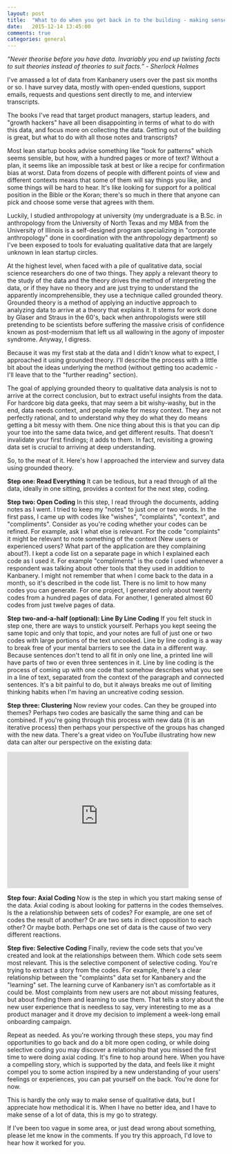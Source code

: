 ```yaml
---
layout: post
title:  "What to do when you get back in to the building - making sense of qualitative data"
date:   2015-12-14 13:45:00
comments: true
categories: general
---
```

*“Never theorise before you have data. Invariably you end up twisting facts to suit theories instead of theories to suit facts.” - Sherlock Holmes*

I've amassed a lot of data from Kanbanery users over the past six months or so. I have survey data, mostly with open-ended questions, support emails, requests and questions sent directly to me, and interview transcripts.

The books I've read that target product managers, startup leaders, and "growth hackers" have all been disappointing in terms of what to do with this data, and focus more on collecting the data. Getting out of the building is great, but what to do with all those notes and transcripts?

Most lean startup books advise something like "look for patterns" which seems sensible, but how, with a hundred pages or more of text? Without a plan, it seems like an impossible task at best or like a recipe for confirmation bias at worst. Data from dozens of people with different points of view and different contexts means that some of them will say things you like, and some things will be hard to hear. It's like looking for support for a political position in the Bible or the Koran; there's so much in there that anyone can pick and choose some verse that agrees with them.

Luckily, I studied anthropology at university (my undergraduate is a B.Sc. in anthropology from the University of North Texas and my MBA from the University of Illinois is a self-designed program specializing in "corporate anthropology" done in coordination with the anthropology department) so I've been exposed to tools for evaluating qualitative data that are largely unknown in lean startup circles.

At the highest level, when faced with a pile of qualitative data, social science researchers do one of two things. They apply a relevant theory to the study of the data and the theory drives the method of interpreting the data, or if they have no theory and are just trying to understand the apparently incomprehensible, they use a technique called grounded theory. Grounded theory is a method of applying an inductive approach to analyzing data to arrive at a theory that explains it. It stems for work done by Glaser and Straus in the 60's, back when anthropologists were still pretending to be scientists before suffering the massive crisis of confidence known as post-modernism that left us all wallowing in the agony of imposter syndrome. Anyway, I digress.

Because it was my first stab at the data and I didn't know what to expect, I approached it using grounded theory. I'll describe the process with a little bit about the ideas underlying the method (without getting too academic - I'll leave that to the "further reading" section).

The goal of applying grounded theory to qualitative data analysis is not to arrive at the correct conclusion, but to extract useful insights from the data. For hardcore big data geeks, that may seem a bit wishy-washy, but in the end, data needs context, and people make for messy context. They are not perfectly rational, and to understand why they do what they do means getting a bit messy with them. One nice thing about this is that you can dip your toe into the same data twice, and get different results. That doesn't invalidate your first findings; it adds to them. In fact, revisiting a growing data set is crucial to arriving at deep understanding.

So, to the meat of it. Here's how I approached the interview and survey data using grounded theory.

**Step one: Read Everything**
It can be tedious, but a read through of all the data, ideally in one sitting, provides a context for the next step, coding.

**Step two: Open Coding**
In this step, I read through the documents, adding notes as I went. I tried to keep my "notes" to just one or two words. In the first pass, I came up with codes like "wishes", "complaints", "context", and "compliments". Consider as you're coding whether your codes can be refined. For example, ask I what else is relevant. For the code "complaints" it might be relevant to note something of the context (New users or experienced users? What part of the application are they complaining about?). I kept a code list on a separate page in which I explained each code as I used it. For example "compliments" is the code I used whenever a respondent was talking about other tools that they used in addition to Kanbanery. I might not remember that when I come back to the data in a month, so it's described in the code list. There is no limit to how many codes you can generate. For one project, I generated only about twenty codes from a hundred pages of data. For another, I generated almost 60 codes from just twelve pages of data.

**Step two-and-a-half (optional): Line By Line Coding**
If you felt stuck in step one, there are ways to unstick yourself. Perhaps you kept seeing the same topic and only that topic, and your notes are full of just one or two codes with large portions of the text uncooked. Line by line coding is a way to break free of your mental barriers to see the data in a different way. Because sentences don't tend to all fit in only one line, a printed line will have parts of two or even three sentences in it. Line by line coding is the process of coming up with one code that somehow describes what you see in a line of text, separated from the context of the paragraph and connected sentences. It's a bit painful to do, but it always breaks me out of limiting thinking habits when I'm having an uncreative coding session.

**Step three: Clustering**
Now review your codes. Can they be grouped into themes? Perhaps two codes are basically the same thing and can be combined. If you're going through this process with new data (it is an iterative process) then perhaps your perspective of the groups has changed with the new data. There's a great video on YouTube illustrating how new data can alter our perspective on the existing data:

<iframe width="420" height="315" src="https://www.youtube.com/embed/nxIErzX3aQQ" frameborder="0" allowfullscreen></iframe>

**Step four: Axial Coding**
Now is the step in which you start making sense of the data. Axial coding is about looking for patterns in the codes themselves. Is the a relationship between sets of codes? For example, are one set of codes the result of another? Or are two sets in direct opposition to each other? Or maybe both. Perhaps one set of data is the cause of two very different reactions.

**Step five: Selective Coding**
Finally, review the code sets that you've created and look at the relationships between them. Which code sets seem most relevant. This is the selective component of selective coding. You're trying to extract a story from the codes. For example, there's a clear relationship between the "complaints" data set for Kanbanery and the "learning" set. The learning curve of Kanbanery isn't as comfortable as it could be. Most complaints from new users are not about missing features, but about finding them and learning to use them. That tells a story about the new user experience that is needless to say, very interesting to me as a product manager and it drove my decision to implement a week-long email onboarding campaign.

Repeat as needed. As you're working through these steps, you may find opportunities to go back and do a bit more open coding, or while doing selective coding you may discover a relationship that you missed the first time to were doing axial coding. It's fine to hop around here. When you have a compelling story, which is supported by the data, and feels like it might compel you to some action inspired by a new understanding of your users' feelings or experiences, you can pat yourself on the back. You're done for now.

This is hardly the only way to make sense of qualitative data, but I appreciate how methodical it is. When I have no better idea, and I have to make sense of a lot of data, this is my go to strategy.

If I've been too vague in some area, or just dead wrong about something, please let me know in the comments. If you try this approach, I'd love to hear how it worked for you.
